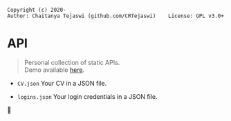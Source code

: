     Copyright (c) 2020-
    Author: Chaitanya Tejaswi (github.com/CRTejaswi)    License: GPL v3.0+

# API
> Personal collection of static APIs. <br>
> Demo available [here](https://crtejaswi.github.io/API).


- `CV.json`
    Your CV in a JSON file.

- `logins.json`
    Your login credentials in a JSON file.


🚧